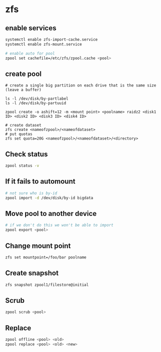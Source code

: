 # zfs

## enable services

```sh
systemctl enable zfs-import-cache.service
systemctl enable zfs-mount.service

# enable auto for pool
zpool set cachefile=/etc/zfs/zpool.cache <pool>
```

## create pool

```
# create a single big partition on each drive that is the same size (leave a buffer)

ls -l /dev/disk/by-partlabel
ls -l /dev/disk/by-partuuid

zpool create -o ashift=12 -m <mount point> <poolname> raidz2 <disk1 ID> <disk2 ID> <disk3 ID> <disk4 ID>

# create dataset
zfs create <nameofzpool>/<nameofdataset>
# put quotas
zfs set quota=20G <nameofzpool>/<nameofdataset>/<directory>
```

## Check status

```sh
zpool status -v
```

## If it fails to automount

```sh
# not sure who is by-id
zpool import -d /dev/disk/by-id bigdata
```

## Move pool to another device

```sh
# if we don't do this we won't be able to import
zpool export <pool>
```

##  Change mount point

```sh
zfs set mountpoint=/foo/bar poolname
```

## Create snapshot

```sh
zfs snapshot zpool1/filestore@initial
```

## Scrub

```sh
zpool scrub <pool>
```

## Replace

```sh
zpool offline <pool> <old>
zpool replace <pool> <old> <new>
```







